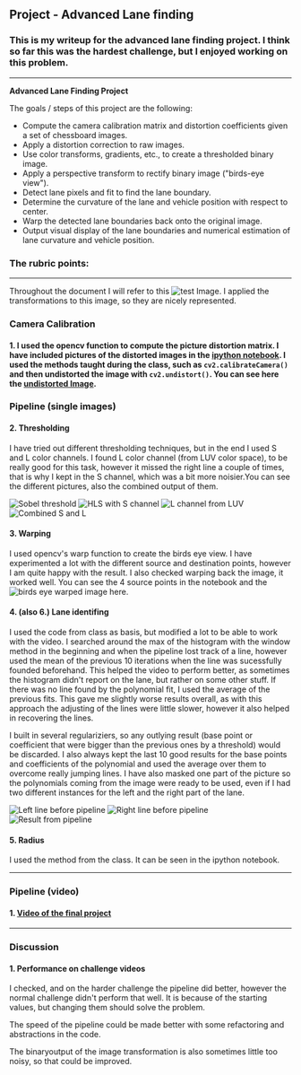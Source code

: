 ## Project - Advanced Lane finding

### This is my writeup for the advanced lane finding project. I think so far this was the hardest challenge, but I enjoyed working on this problem.

---

**Advanced Lane Finding Project**

The goals / steps of this project are the following:

* Compute the camera calibration matrix and distortion coefficients given a set of chessboard images.
* Apply a distortion correction to raw images.
* Use color transforms, gradients, etc., to create a thresholded binary image.
* Apply a perspective transform to rectify binary image ("birds-eye view").
* Detect lane pixels and fit to find the lane boundary.
* Determine the curvature of the lane and vehicle position with respect to center.
* Warp the detected lane boundaries back onto the original image.
* Output visual display of the lane boundaries and numerical estimation of lane curvature and vehicle position.

### The rubric points: 

---
Throughout the document I will refer to this ![test Image](./test_images/test5.jpg). I applied the transformations to this image, so they are nicely represented. 

### Camera Calibration

#### 1. I used the opencv function to compute the picture distortion matrix. I have included pictures of the distorted images in the [ipython notebook](./solutions/solution.ipynb). I used the methods taught during the class, such as `cv2.calibrateCamera()` and then undistorted the image with `cv2.undistort()`. You can see here the [undistorted Image](./output_images/undistorted.jpg).

### Pipeline (single images)

#### 2. Thresholding

I have tried out different thresholding techniques, but in the end I used S and L color channels. I found L color channel (from LUV color space), to be really good for this task, however it missed the right line a couple of times, that is why I kept in the S channel, which was a bit more noisier.You can see the different pictures, also the combined output of them. 

![Sobel threshold](./output_images/abs_sobel_mag.jpg)
![HLS with S channel](./output_images/s_channel_binary.jpg)
![L channel from LUV](./output_images/l_binary.jpg)
![Combined S and L](./output_images/combined_binary.jpg)

#### 3. Warping

I used opencv's warp function to create the birds eye view. I have experimented a lot with the different source and destination points, however I am quite happy with the result. I also checked warping back the image, it worked well. You can see the 4 source points in the notebook and the ![birds eye warped](./output_images/birds.jpg) image here. 


#### 4. (also 6.) Lane identifing 

I used the code from class as basis, but modified a lot to be able to work with the video. I searched around the max of the histogram with the window method in the beginning and when the pipeline lost track of a line, however used the mean of the previous 10 iterations when the line was sucessfully founded beforehand. This helped the video to perform better, as sometimes the histogram didn't report on the lane, but rather on some other stuff. If there was no line found by the polynomial fit, I used the average of the previous fits. This gave me slightly worse results overall, as with this approach the adjusting of the lines were little slower, however it also helped in recovering the lines.

I built in several regulariziers, so any outlying result (base point or coefficient that were bigger than the previous ones by a threshold) would  be discarded. I also always kept the last 10 good results for the base points and coefficients of the polynomial and used the average over them to overcome really jumping lines. I have also masked one part of the picture so the polynomials coming from the image were ready to be used, even if I had two different instances for the left and the right part of the lane.


![Left line before pipeline](./output_images/leftline.jpg)
![Right line before pipeline](./output_images/rightline.jpg)
![Result from pipeline](./output_images/result.jpg)

#### 5. Radius

I used the method from the class. It can be seen in the ipython notebook.

---

### Pipeline (video)

#### 1. [Video of the final project](./output_images/proj_video_o.mp4)


---

### Discussion

#### 1. Performance on challenge videos

I checked, and on the harder challenge the pipeline did better, however the normal challenge didn't perform that well. It is because  of the starting values, but changing them should solve the problem. 

The speed of the pipeline could be made better with some refactoring and abstractions in the code.

The binaryoutput of the image transformation is also sometimes little too noisy, so that could be improved.
